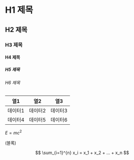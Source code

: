 # H1 제목
## H2 제목  
### H3 제목
#### H4 제목
##### H5 제목
###### H6 제목


| 열1 | 열2 | 열3 |
|-----|-----|-----|
| 데이터1 | 데이터2 | 데이터3 |
| 데이터4 | 데이터5 | 데이터6 |

$E = mc^2$ 

(블록)

$$
\sum_{i=1}^{n} x_i = x_1 + x_2 + ... + x_n
$$
